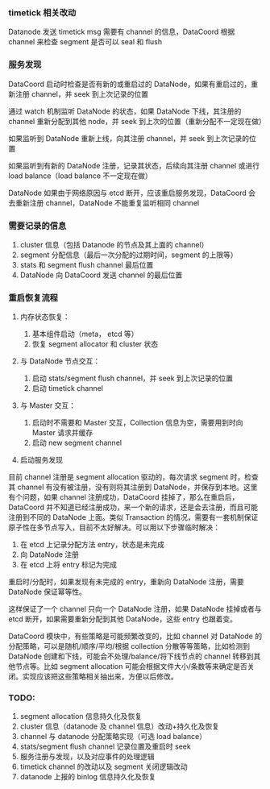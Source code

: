 ### timetick 相关改动

Datanode 发送 timetick msg 需要有 channel 的信息，DataCoord 根据 channel 来检查 segment 是否可以 seal 和 flush

### 服务发现

DataCoord 启动时检查是否有新的或重启过的 DataNode，如果有重启过的，重新注册 channel，并 seek 到上次记录的位置

通过 watch 机制监听 DataNode 的状态，如果 DataNode 下线，其注册的 channel 重新分配到其他 node，并 seek 到上次的位置（重新分配不一定现在做）

如果监听到 DataNode 重新上线，向其注册 channel，并 seek 到上次记录的位置

如果监听到有新的 DataNode 注册，记录其状态，后续向其注册 channel 或进行 load balance（load balance 不一定现在做）

DataNode 如果由于网络原因与 etcd 断开，应该重启服务发现，DataCoord 会去重新注册 channel，DataNode 不能重复监听相同 channel

### 需要记录的信息

1. cluster 信息（包括 Datanode 的节点及其上面的 channel）
2. segment 分配信息（最后一次分配的过期时间，segment 的上限等）
3. stats 和 segment flush channel 最后位置
4. DataNode 向 DataCoord 发送 channel 的最后位置

### 重启恢复流程

1. 内存状态恢复：
   1. 基本组件启动（meta， etcd 等）
   2. 恢复 segment allocator 和 cluster 状态
2. 与 DataNode 节点交互：

   1. 启动 stats/segment flush channel，并 seek 到上次记录的位置
   2. 启动 timetick channel

3. 与 Master 交互：

   1. 启动时不需要和 Master 交互，Collection 信息为空，需要用到时向 Master 请求并缓存
   2. 启动 new segment channel

4. 启动服务发现

目前 channel 注册是 segment allocation 驱动的，每次请求 segment 时，检查其 channel 有没有被注册，没有则将其注册到 DataNode，并保存到本地。这里有个问题，如果 channel 注册成功，DataCoord 挂掉了，那么在重启后，DataCoord 并不知道已经注册成功，来一个新的请求，还是会去注册，而且可能注册到不同的 DataNode 上面。类似 Transaction 的情况，需要有一套机制保证原子性在多节点写入，目前不太好解决。可以用以下步骤临时解决：

1. 在 etcd 上记录分配方法 entry，状态是未完成
2. 向 DataNode 注册
3. 在 etcd 上将 entry 标记为完成

重启时/分配时，如果发现有未完成的 entry，重新向 DataNode 注册，需要 DataNode 保证幂等性。

这样保证了一个 channel 只向一个 DataNode 注册，如果 DataNode 挂掉或者与 etcd 断开，如果需要重新分配到其他 DataNode，这些 entry 也跟着变。

DataCoord 模块中，有些策略是可能频繁改变的，比如 channel 对 DataNode 的分配策略，可以是随机/顺序/平均/根据 collection 分散等等策略，比如检测到 DataNode 创建和下线，可能会不处理/balance/将下线节点的 channel 转移到其他节点等。比如 segment allocation 可能会根据文件大小/条数等来确定是否关闭。实现应该把这些策略相关抽出来，方便以后修改。

### TODO:

1. segment allocation 信息持久化及恢复
2. cluster 信息（datanode 及 channel 信息）改动+持久化及恢复
3. channel 与 datanode 分配策略实现（可选 load balance）
4. stats/segment flush channel 记录位置及重启时 seek
5. 服务注册与发现，以及对应事件的处理逻辑
6. timetick channel 的改动以及 segment 关闭逻辑改动
7. datanode 上报的 binlog 信息持久化及恢复
